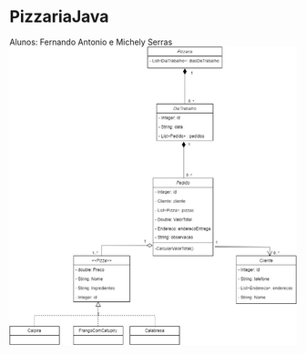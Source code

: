 # PizzariaJava
Alunos: Fernando Antonio e Michely Serras <br>
![alt text](https://github.com/nandoant/PizzariaJava/blob/main/POO.jpg?raw=true)
